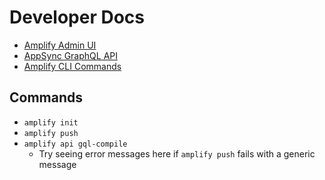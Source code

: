 # Developer Docs

- [Amplify Admin UI]
- [AppSync GraphQL API]
- [Amplify CLI Commands]

## Commands

- `amplify init`
- `amplify push`
- `amplify api gql-compile`
  - Try seeing error messages here if `amplify push` fails with a generic message

<!-- Links -->
[Amplify Admin UI]: https://us-east-1.admin.amplifyapp.com/admin/d5u222qsuh3lu/dev/graphql
[AppSync GraphQL API]: https://us-east-1.console.aws.amazon.com/appsync/home?region=us-east-1#/bu7sog55jfdeboiekpcjbz5caa/v1/queries
[Amplify CLI Commands]: https://github.com/aws-amplify/amplify-cli#commands-summary
